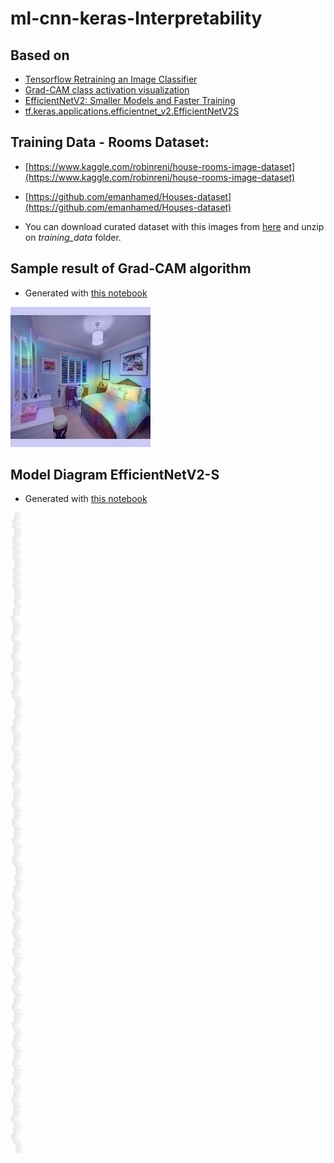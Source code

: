 # ml-cnn-keras-Interpretability

## Based on
- [Tensorflow Retraining an Image Classifier](https://www.tensorflow.org/hub/tutorials/tf2_image_retraining)
- [Grad-CAM class activation visualization](https://keras.io/examples/vision/grad_cam/)
- [EfficientNetV2: Smaller Models and Faster Training](https://arxiv.org/abs/2104.00298)
- [tf.keras.applications.efficientnet_v2.EfficientNetV2S](https://www.tensorflow.org/api_docs/python/tf/keras/applications/efficientnet_v2/EfficientNetV2S)

## Training Data - Rooms Dataset: 
- [https://www.kaggle.com/robinreni/house-rooms-image-dataset](https://www.kaggle.com/robinreni/house-rooms-image-dataset)
- [https://github.com/emanhamed/Houses-dataset](https://github.com/emanhamed/Houses-dataset)

- You can download curated dataset with this images from [here](https://drive.google.com/file/d/1PzoQAvOcXDwEmNAj_rGnTXSfu8GPuUvR/view?usp=sharing) and unzip on *training_data* folder.


## Sample result of Grad-CAM algorithm
- Generated with [this notebook](03-Interpretability-with-Grad-CAM.ipynb)  

![Grad-CAM Result](grad_cam_result.jpg)

## Model Diagram EfficientNetV2-S
- Generated with [this notebook](02-plot-cnn-keras-models.ipynb)

![EfficientNetV2-S](efficientnetv2_s_model_diagram.png)